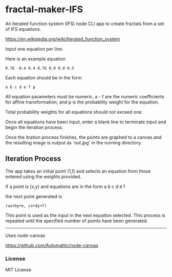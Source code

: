 # fractal-maker-IFS

An iterated function system (IFS) node CLI app to create
fractals from a set of IFS equations.

https://en.wikipedia.org/wiki/Iterated_function_system

Input one equation per line.

Here is an example equation

`0.76 -0.4 0.4 0.76 0.0 0.0 0.5`

Each equation should be in the form 

`a b c d e f p`
 
All equation parameters must be numeric.
a - f are the numeric coefficients for affine
transformation, and p is the probability weight for the equation.

Total probability weights for all equations should not exceed one.

Once all equations have been input, enter a blank line to terminate input
and begin the iteration process.

Once the itration process finishes, the points are graphed to a canvas
and the resulting image is output as 'out.jpg' in the running directory.

## Iteration Process ##

The app takes an initial point (1,1)
and selects an equation from those entered using the weights provided.

If a point is (x,y) and equations are in the form a b c d e f

the next point generated is

`(ax+by+e, cx+dy+f)`

This point is used as the input in the next equaiton selected.
This process is repeated until the specified number of points
have been generated.

______________________________________________________

Uses node-canvas

https://github.com/Automattic/node-canvas

### License ###
MIT License